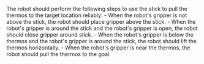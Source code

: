 

The robot should perform the following steps to use the stick to pull the thermos to the target location reliably: 
    - When the robot's gripper is not above the stick, the robot should place gripper above the stick.
    - When the robot's gripper is around the stick and the robot's gripper is open, the robot should close gripper around stick.
    - When the robot's gripper is below the thermos and the robot's gripper is around the stick, the robot should lift the thermos horizontally.
    - When the robot's gripper is near the thermos, the robot should pull the thermos to the goal.